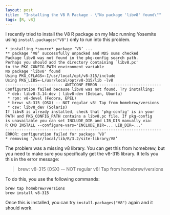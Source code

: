 ```yaml
---
layout: post
title:  "Installing the V8 R Package - \"No package 'libv8' found\""
tags: [R, v8]
---
```


I recently tried to install the V8 R package on my Mac running Yosemite using `install.packages("V8")` only to run into this problem.

```
* installing *source* package ‘V8’ ...
** package ‘V8’ successfully unpacked and MD5 sums checked
Package libv8 was not found in the pkg-config search path.
Perhaps you should add the directory containing `libv8.pc'
to the PKG_CONFIG_PATH environment variable
No package 'libv8' found
Using PKG_CFLAGS=-I/usr/local/opt/v8-315/include
Using PKG_LIBS=-L/usr/local/opt/v8-315/lib -lv8
------------------------- ANTICONF ERROR ---------------------------
Configuration failed because libv8 was not found. Try installing:
 * deb: libv8-3.14-dev | libv8-dev (Debian, Ubuntu)
 * rpm: v8-devel (Fedora, EPEL)
 * brew: v8-315 (OSX) -- NOT regular v8! Tap from homebrew/versions
 * csw: libv8_dev (Solaris)
If libv8 is already installed, check that 'pkg-config' is in your
PATH and PKG_CONFIG_PATH contains a libv8.pc file. If pkg-config
is unavailable you can set INCLUDE_DIR and LIB_DIR manually via:
R CMD INSTALL --configure-vars='INCLUDE_DIR=... LIB_DIR=...'
--------------------------------------------------------------------
ERROR: configuration failed for package ‘V8’
* removing ‘/usr/local/lib/R/3.2/site-library/V8’
```

The problem was a missing v8 library. You can get this from homebrew, but you need to make sure you specifically get the v8-315 library. It tells you this in the error message:

> brew: v8-315 (OSX) -- NOT regular v8! Tap from homebrew/versions

To do this, you use the following commands:

```
brew tap homebrew/versions
brew install v8-315
```

Once this is installed, you can try `install.packages("V8")` again and it should work.
